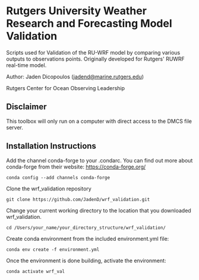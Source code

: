 # Rutgers University Weather Research and Forecasting Model Validation

Scripts used for Validation of the RU-WRF model by comparing various outputs to observations points. Originally developed for Rutgers' RUWRF real-time model.

Author: Jaden Dicopoulos (jadend@marine.rutgers.edu)

Rutgers Center for Ocean Observing Leadership

## Disclaimer
This toolbox will only run on a computer with direct access to the DMCS file server.

## Installation Instructions
Add the channel conda-forge to your .condarc. You can find out more about conda-forge from their website: https://conda-forge.org/

`conda config --add channels conda-forge`

Clone the wrf_validation repository

`git clone https://github.com/JadenD/wrf_validation.git`

Change your current working directory to the location that you downloaded wrf_validation. 

`cd /Users/your_name/your_directory_structure/wrf_validation/`

Create conda environment from the included environment.yml file:

`conda env create -f environment.yml`

Once the environment is done building, activate the environment:

`conda activate wrf_val`
